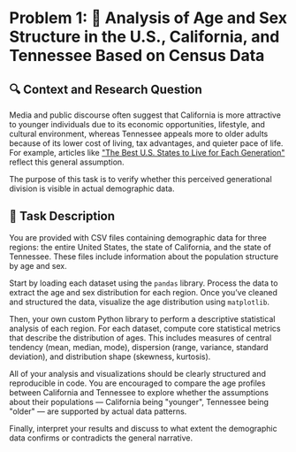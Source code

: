 # Problem 1: 🎯 Analysis of Age and Sex Structure in the U.S., California, and Tennessee Based on Census Data

## 🔍 Context and Research Question

Media and public discourse often suggest that California is more attractive to younger individuals due to its economic opportunities, lifestyle, and cultural environment, whereas Tennessee appeals more to older adults because of its lower cost of living, tax advantages, and quieter pace of life. For example, articles like ["The Best U.S. States to Live for Each Generation"](https://www.gobankingrates.com/money/lifestyle/best-us-states-to-live-for-each-generation/) reflect this general assumption.

The purpose of this task is to verify whether this perceived generational division is visible in actual demographic data.

## 🧪 Task Description

You are provided with CSV files containing demographic data for three regions: the entire United States, the state of California, and the state of Tennessee. These files include information about the population structure by age and sex.

Start by loading each dataset using the `pandas` library. Process the data to extract the age and sex distribution for each region. Once you’ve cleaned and structured the data, visualize the age distribution using `matplotlib`.

Then, your own custom Python library to perform a descriptive statistical analysis of each region. For each dataset, compute core statistical metrics that describe the distribution of ages. This includes measures of central tendency (mean, median, mode), dispersion (range, variance, standard deviation), and distribution shape (skewness, kurtosis).

All of your analysis and visualizations should be clearly structured and reproducible in code. You are encouraged to compare the age profiles between California and Tennessee to explore whether the assumptions about their populations — California being "younger", Tennessee being "older" — are supported by actual data patterns.

Finally, interpret your results and discuss to what extent the demographic data confirms or contradicts the general narrative.
